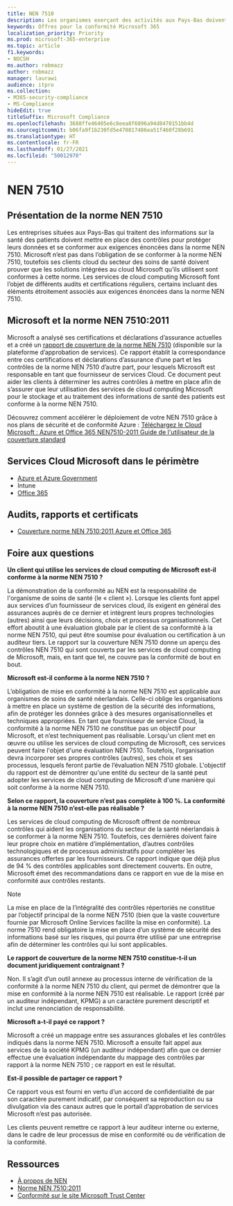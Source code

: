 ```yaml
---
title: NEN 7510
description: Les organismes exerçant des activités aux Pays-Bas doivent démontrer leur contrôle sur les dossiers de santé des patients, conformément à la norme NEN 7510.
keywords: Offres pour la conformité Microsoft 365
localization_priority: Priority
ms.prod: microsoft-365-enterprise
ms.topic: article
f1.keywords:
- NOCSH
ms.author: robmazz
author: robmazz
manager: laurawi
audience: itpro
ms.collection:
- M365-security-compliance
- MS-Compliance
hideEdit: true
titleSuffix: Microsoft Compliance
ms.openlocfilehash: 3688ffe46405e6c8eea8f6896a94d8470151bb4d
ms.sourcegitcommit: b06fa9f1b230fd5e470817486ea51f460f28b691
ms.translationtype: HT
ms.contentlocale: fr-FR
ms.lasthandoff: 01/27/2021
ms.locfileid: "50012970"
---
```

# <a name="nen-7510"></a>NEN 7510

## <a name="nen-7510-overview"></a>Présentation de la norme NEN 7510

Les entreprises situées aux Pays-Bas qui traitent des informations sur la santé des patients doivent mettre en place des contrôles pour protéger leurs données et se conformer aux exigences énoncées dans la norme NEN 7510. Microsoft n’est pas dans l’obligation de se conformer à la norme NEN 7510, toutefois ses clients cloud du secteur des soins de santé doivent prouver que les solutions intégrées au cloud Microsoft qu’ils utilisent sont conformes à cette norme. Les services de cloud computing Microsoft font l’objet de différents audits et certifications réguliers, certains incluant des éléments étroitement associés aux exigences énoncées dans la norme NEN 7510.

## <a name="microsoft-and-nen-75102011"></a>Microsoft et la norme NEN 7510:2011

Microsoft a analysé ses certifications et déclarations d’assurance actuelles et a créé un [rapport de couverture de la norme NEN 7510](https://servicetrust.microsoft.com/ViewPage/TrustDocumentsV3?command=Download&downloadType=Document&downloadId=3285c45c-921c-49ad-b881-be43e0b70490&tab=7f51cb60-3d6c-11e9-b2af-7bb9f5d2d913&docTab=7f51cb60-3d6c-11e9-b2af-7bb9f5d2d913_Compliance_Guides) (disponible sur la plateforme d’approbation de services). Ce rapport établit la correspondance entre ces certifications et déclarations d’assurance d’une part et les contrôles de la norme NEN 7510 d’autre part, pour lesquels Microsoft est responsable en tant que fournisseur de services Cloud. Ce document peut aider les clients à déterminer les autres contrôles à mettre en place afin de s’assurer que leur utilisation des services de cloud computing Microsoft pour le stockage et au traitement des informations de santé des patients est conforme à la norme NEN 7510.

Découvrez comment accélérer le déploiement de votre NEN 7510 grâce à nos plans de sécurité et de conformité Azure : [Téléchargez le Cloud Microsoft : Azure et Office 365 NEN7510-2011 Guide de l'utilisateur de la couverture standard ](https://aka.ms/Azure-NEN7510-2011)

## <a name="microsoft-in-scope-cloud-services"></a>Services Cloud Microsoft dans le périmètre

- [Azure et Azure Government](https://aka.ms/AzureCompliance)
- Intune
- [Office 365](https://go.microsoft.com/fwlink/p/?LinkID=2077751)

## <a name="audits-reports-and-certificates"></a>Audits, rapports et certificats

- [Couverture norme NEN 7510:2011 Azure et Office 365](https://servicetrust.microsoft.com/ViewPage/MSComplianceGuideV3?command=Download&downloadType=Document&downloadId=15d5a5fa-fbb6-4ea6-8126-2a2c684ae789&tab=7027ead0-3d6b-11e9-b9e1-290b1eb4cdeb&docTab=7027ead0-3d6b-11e9-b9e1-290b1eb4cdeb_GRC_Assessment_Reports)

## <a name="frequently-asked-questions"></a>Foire aux questions

**Un client qui utilise les services de cloud computing de Microsoft est-il conforme à la norme NEN 7510 ?**

La démonstration de la conformité au NEN est la responsabilité de l'organisme de soins de santé (le « client »). Lorsque les clients font appel aux services d’un fournisseur de services cloud, ils exigent en général des assurances auprès de ce dernier et intègrent leurs propres technologies (autres) ainsi que leurs décisions, choix et processus organisationnels. Cet effort aboutit à une évaluation globale par le client de sa conformité à la norme NEN 7510, qui peut être soumise pour évaluation ou certification à un auditeur tiers. Le rapport sur la couverture NEN 7510 donne un aperçu des contrôles NEN 7510 qui sont couverts par les services de cloud computing de Microsoft, mais, en tant que tel, ne couvre pas la conformité de bout en bout.

**Microsoft est-il conforme à la norme NEN 7510 ?**

L’obligation de mise en conformité à la norme NEN 7510 est applicable aux organismes de soins de santé néerlandais. Celle-ci oblige les organisations à mettre en place un système de gestion de la sécurité des informations, afin de protéger les données grâce à des mesures organisationnelles et techniques appropriées. En tant que fournisseur de service Cloud, la conformité à la norme NEN 7510 ne constitue pas un objectif pour Microsoft, et n’est techniquement pas réalisable. Lorsqu'un client met en œuvre ou utilise les services de cloud computing de Microsoft, ces services peuvent faire l'objet d'une évaluation NEN 7510. Toutefois, l’organisation devra incorporer ses propres contrôles (autres), ses choix et ses processus, lesquels feront partie de l’évaluation NEN 7510 globale. L'objectif du rapport est de démontrer qu'une entité du secteur de la santé peut adopter les services de cloud computing de Microsoft d'une manière qui soit conforme à la norme NEN 7510.

**Selon ce rapport, la couverture n’est pas complète à 100 %. La conformité à la norme NEN 7510 n’est-elle pas réalisable ?**

Les services de cloud computing de Microsoft offrent de nombreux contrôles qui aident les organisations du secteur de la santé néerlandais à se conformer à la norme NEN 7510. Toutefois, ces dernières doivent faire leur propre choix en matière d’implémentation, d’autres contrôles technologiques et de processus administratifs pour compléter les assurances offertes par les fournisseurs. Ce rapport indique que déjà plus de 94 % des contrôles applicables sont directement couverts. En outre, Microsoft émet des recommandations dans ce rapport en vue de la mise en conformité aux contrôles restants.

> [!NOTE]
> La mise en place de la l’intégralité des contrôles répertoriés ne constitue par l’objectif principal de la norme NEN 7510 (bien que la vaste couverture fournie par Microsoft Online Services facilite la mise en conformité). La norme 7510 rend obligatoire la mise en place d’un système de sécurité des informations basé sur les risques, qui pourra être utilisé par une entreprise afin de déterminer les contrôles qui lui sont applicables.

**Le rapport de couverture de la norme NEN 7510 constitue-t-il un document juridiquement contraignant ?**

Non. Il s’agit d’un outil annexe au processus interne de vérification de la conformité à la norme NEN 7510 du client, qui permet de démontrer que la mise en conformité à la norme NEN 7510 est réalisable. Le rapport (créé par un auditeur indépendant, KPMG) a un caractère purement descriptif et inclut une renonciation de responsabilité.

**Microsoft a-t-il payé ce rapport ?**

Microsoft a créé un mappage entre ses assurances globales et les contrôles indiqués dans la norme NEN 7510. Microsoft a ensuite fait appel aux services de la société KPMG (un auditeur indépendant) afin que ce dernier effectue une évaluation indépendante du mappage des contrôles par rapport à la norme NEN 7510 ; ce rapport en est le résultat.

**Est-il possible de partager ce rapport ?**

Ce rapport vous est fourni en vertu d’un accord de confidentialité de par son caractère purement indicatif, par conséquent sa reproduction ou sa divulgation via des canaux autres que le portail d’approbation de services Microsoft n’est pas autorisée.

Les clients peuvent remettre ce rapport à leur auditeur interne ou externe, dans le cadre de leur processus de mise en conformité ou de vérification de la conformité.

## <a name="resources"></a>Ressources

- [À propos de NEN](https://www.nen.nl/About-NEN.htm)
- [Norme NEN 7510:2011](https://www.nen.nl/NEN-Shop-2/Standard/NEN-75102011-nl.htm)
- [Conformité sur le site Microsoft Trust Center](https://www.microsoft.com/trust-center/compliance/compliance-overview)

